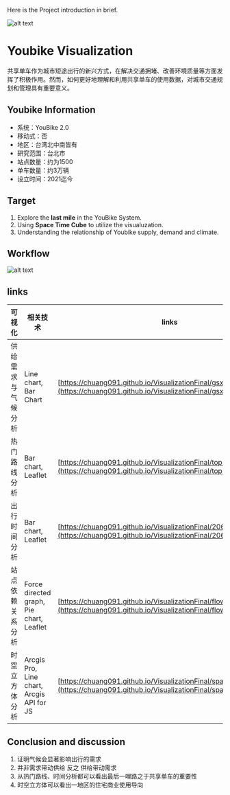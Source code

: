 Here is the Project introduction in brief.

![alt text](image-1.png)

# Youbike Visualization

共享单车作为城市短途出行的新兴方式，在解决交通拥堵、改善环境质量等方面发挥了积极作用。然而，如何更好地理解和利用共享单车的使用数据，对城市交通规划和管理具有重要意义。

## Youbike Information

- 系统：YouBike 2.0
- 移动式：否
- 地区：台湾北中南皆有
- 研究范围：台北市
- 站点数量：约为1500
- 单车数量：约3万辆
- 设立时间：2021迄今

## Target

1. Explore the **last mile** in the YouBike System.
2. Using **Space Time Cube** to utilize the visualuzation.
3. Understanding the relationship of Youbike supply, demand and climate.

## Workflow

![alt text](image.png)

## links

| 可视化                     | 相关技术                                  | links                                                                                            |
|----------------------------|-------------------------------------------|--------------------------------------------------------------------------------------------------|
| 供给需求与气候分析        | Line chart, Bar Chart                     | [https://chuang091.github.io/VisualizationFinal/gsx_merge_linechart](https://chuang091.github.io/VisualizationFinal/gsx_merge_linechart) |
| 热门路线分析               | Bar chart, Leaflet                        | [https://chuang091.github.io/VisualizationFinal/toproute.html](https://chuang091.github.io/VisualizationFinal/toproute.html)             |
| 出行时间分析               | Bar chart, Leaflet                        | [https://chuang091.github.io/VisualizationFinal/2060.html](https://chuang091.github.io/VisualizationFinal/2060.html)                     |
| 站点依赖关系分析           | Force directed graph, Pie chart, Leaflet | [https://chuang091.github.io/VisualizationFinal/flow.html](https://chuang091.github.io/VisualizationFinal/flow.html)                     |
| 时空立方体分析             | Arcgis Pro, Line chart, Arcgis API for JS | [https://chuang091.github.io/VisualizationFinal/spaceTimecube.html](https://chuang091.github.io/VisualizationFinal/spaceTimecube.html)   |

## Conclusion and discussion

1. 证明气候会显著影响出行的需求
2. 并非需求带动供给 反之 供给带动需求
3. 从热门路线、时间分析都可以看出最后一哩路之于共享单车的重要性
4. 时空立方体可以看出一地区的住宅商业使用导向